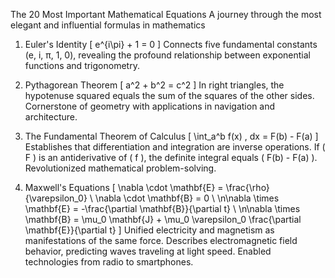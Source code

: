 The 20 Most Important Mathematical Equations
A journey through the most elegant and influential formulas in mathematics

1. Euler's Identity
\[ e^{i\pi} + 1 = 0 \]
Connects five fundamental constants (e, i, π, 1, 0), revealing the profound relationship between exponential functions and trigonometry.

2. Pythagorean Theorem
\[ a^2 + b^2 = c^2 \]
In right triangles, the hypotenuse squared equals the sum of the squares of the other sides. Cornerstone of geometry with applications in navigation and architecture.

3. The Fundamental Theorem of Calculus
\[ \int_a^b f(x) \, dx = F(b) - F(a) \]
Establishes that differentiation and integration are inverse operations. If \( F \) is an antiderivative of \( f \), the definite integral equals \( F(b) - F(a) \). Revolutionized mathematical problem-solving.

4. Maxwell's Equations
\[
\nabla \cdot \mathbf{E} = \frac{\rho}{\varepsilon_0} \\
\nabla \cdot \mathbf{B} = 0 \\
\n\nabla \times \mathbf{E} = -\frac{\partial \mathbf{B}}{\partial t} \\
\n\nabla \times \mathbf{B} = \mu_0 \mathbf{J} + \mu_0 \varepsilon_0 \frac{\partial \mathbf{E}}{\partial t}
\]
Unified electricity and magnetism as manifestations of the same force. Describes electromagnetic field behavior, predicting waves traveling at light speed. Enabled technologies from radio to smartphones.